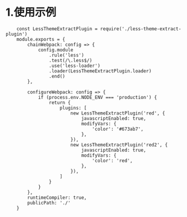 # 1.使用示例        
        const LessThemeExtractPlugin = require('./less-theme-extract-plugin')
        module.exports = {
            chainWebpack: config => {
                config.module
                    .rule('less')
                    .test(/\.less$/)
                    .use('less-loader')
                    .loader(LessThemeExtractPlugin.loader)
                    .end()
            },

            configureWebpack: config => {
                if (process.env.NODE_ENV === 'production') {
                    return {
                        plugins: [
                            new LessThemeExtractPlugin('red', {
                                javascriptEnabled: true,
                                modifyVars: {
                                    'color': '#673ab7',
                                },
                            }),
                            new LessThemeExtractPlugin('red2', {
                                javascriptEnabled: true,
                                modifyVars: {
                                    'color': 'red',
                                },
                            }),
                        ]
                    }
                }
            },
            runtimeCompiler: true,
            publicPath: './'
        }